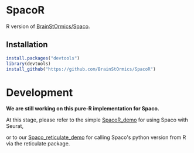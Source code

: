 # SpacoR
R version of [BrainStOrmics/Spaco](https://github.com/BrainStOrmics/Spaco).

## Installation

``` r
install.packages("devtools")
library(devtools)
install_github("https://github.com/BrainStOrmics/SpacoR")
```

# Development
**We are still working on this pure-R implementation for Spaco.**

At this stage, please refer to the simple [SpacoR_demo](https://github.com/BrainStOrmics/SpacoR/blob/main/vignettes/SpacoR_demo.ipynb) for using Spaco 
with Seurat,

or to our [Spaco_reticulate_demo](https://github.com/BrainStOrmics/SpacoR/blob/main/vignettes/Spaco_reticulate_demo.ipynb) for calling Spaco's python version from R via the reticulate package.

